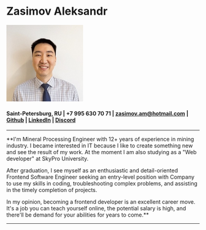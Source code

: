 # **Zasimov Aleksandr**
![Avatar_img](./avatar.jpg)
#### Saint-Petersburg, RU | +7 995 630 70 71 | zasimov.am@hotmail.com | [Github](https://github.com/aleksandr-zasimov) | [LinkedIn](https://www.linkedin.com/in/aleksandr-zasimov) | [Discord](https://discordapp.com/users/1043219192813461595 (@aleksandr-zasimov))

---
**I'm Mineral Processing Engineer with 12+ years of experience in mining industry.
I became interested in IT because I like to create something new and see the result of my work. At the moment I am also studying as a "Web developer" at SkyPro University.

After graduation, I see myself as an enthusiastic and detail-oriented Frontend Software Engineer seeking an entry-level position with Company to use my skills in coding, troubleshooting complex problems, and assisting in the timely completion of projects.

In my opinion, becoming a frontend developer is an excellent career move. It's a job you can teach yourself online, the potential salary is high, and there'll be demand for your abilities for years to come.**

---